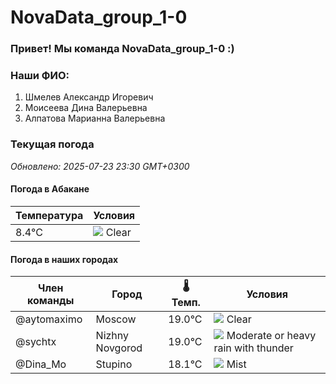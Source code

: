 # NovaData_group_1-0
### Привет! Мы команда NovaData_group_1-0 :)

### Наши ФИО:
1. Шмелев Александр Игоревич
2. Моисеева Дина Валерьевна
3. Алпатова Марианна Валерьевна

### Текущая погода
<!-- WEATHER:START -->
_Обновлено: 2025-07-23 23:30 GMT+0300_

#### Погода в Абакане

| Температура | Условия |
|-------------|----------|
| 8.4°C     | ![](https://cdn.weatherapi.com/weather/64x64/night/113.png) Clear |

#### Погода в наших городах

| Член команды  | Город               | 🌡️ Темп.  | Условия          |
|---------------|---------------------|-----------|--------------------|
| @aytomaximo    | Moscow              |   19.0°C | ![](https://cdn.weatherapi.com/weather/64x64/night/113.png) Clear        |
| @sychtx        | Nizhny Novgorod     |   19.0°C | ![](https://cdn.weatherapi.com/weather/64x64/night/389.png) Moderate or heavy rain with thunder |
| @Dina_Mo       | Stupino             |   18.1°C | ![](https://cdn.weatherapi.com/weather/64x64/night/143.png) Mist         |

<!-- WEATHER:END -->

